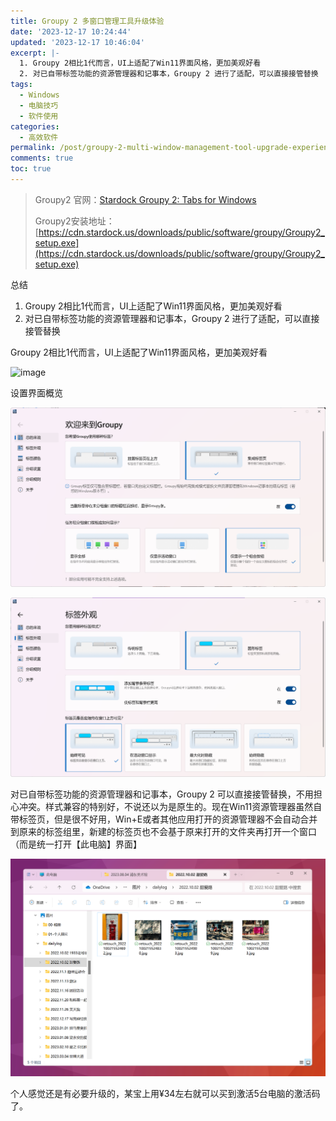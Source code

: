 ```yaml
---
title: Groupy 2 多窗口管理工具升级体验
date: '2023-12-17 10:24:44'
updated: '2023-12-17 10:46:04'
excerpt: |-
  1. Groupy 2相比1代而言，UI上适配了Win11界面风格，更加美观好看
  2. 对已自带标签功能的资源管理器和记事本，Groupy 2 进行了适配，可以直接接管替换
tags:
  - Windows
  - 电脑技巧
  - 软件使用
categories:
  - 高效软件
permalink: /post/groupy-2-multi-window-management-tool-upgrade-experience-ocrer.html
comments: true
toc: true
---
```




> Groupy2 官网：[Stardock Groupy 2: Tabs for Windows](https://www.stardock.com/products/groupy/)
>
> Groupy2安装地址：[https://cdn.stardock.us/downloads/public/software/groupy/Groupy2_setup.exe](https://cdn.stardock.us/downloads/public/software/groupy/Groupy2_setup.exe)

总结

1. Groupy 2相比1代而言，UI上适配了Win11界面风格，更加美观好看
2. 对已自带标签功能的资源管理器和记事本，Groupy 2 进行了适配，可以直接接管替换

Groupy 2相比1代而言，UI上适配了Win11界面风格，更加美观好看

​![image](http://127.0.0.1:6806/assets/image-20231217103745-uyvew4l.png)​

设置界面概览

​![image](https://raw.githubusercontent.com/Achuan-2/PicBed/pic/assets/202312171047667.png)​

​![image](https://raw.githubusercontent.com/Achuan-2/PicBed/pic/assets/202312171047438.png)​

对已自带标签功能的资源管理器和记事本，Groupy 2 可以直接接管替换，不用担心冲突。样式兼容的特别好，不说还以为是原生的。现在Win11资源管理器虽然自带标签页，但是很不好用，Win+E或者其他应用打开的资源管理器不会自动合并到原来的标签组里，新建的标签页也不会基于原来打开的文件夹再打开一个窗口（而是统一打开【此电脑】界面】

​​![image](https://raw.githubusercontent.com/Achuan-2/PicBed/pic/assets/202312171047561.png)​​

个人感觉还是有必要升级的，某宝上用¥34左右就可以买到激活5台电脑的激活码了。
